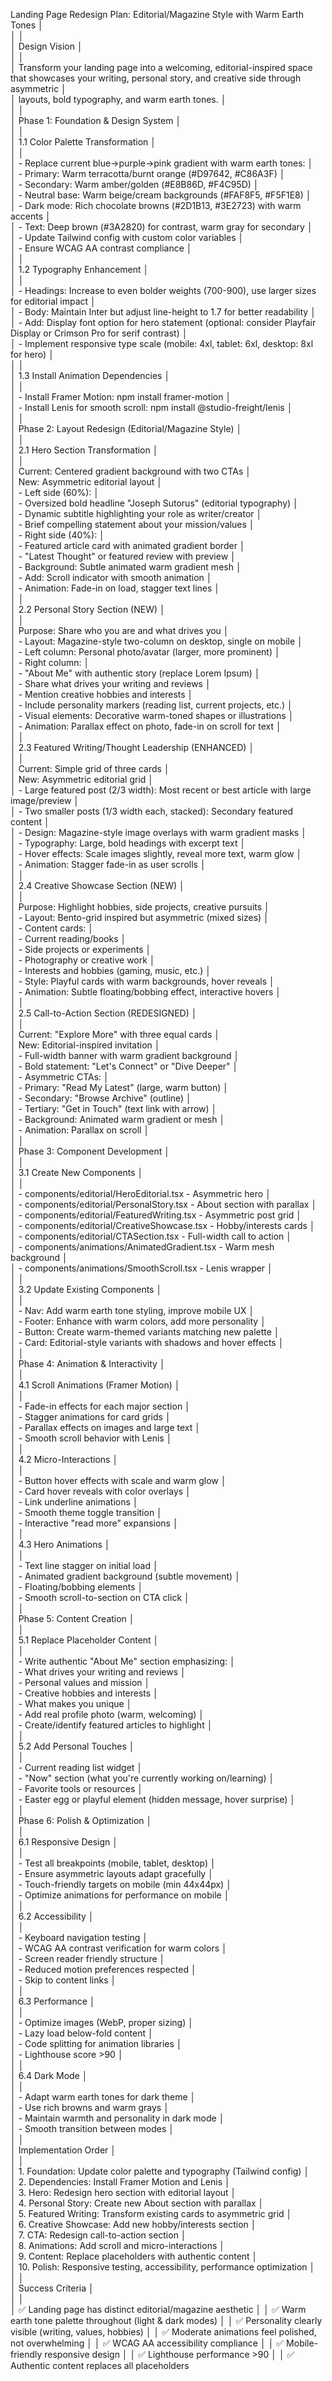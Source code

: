 Landing Page Redesign Plan: Editorial/Magazine Style with Warm Earth Tones                                                                                │  
     │                                                                                                                                                           │  
     │ Design Vision                                                                                                                                             │  
     │                                                                                                                                                           │  
     │ Transform your landing page into a welcoming, editorial-inspired space that showcases your writing, personal story, and creative side through asymmetric  │  
     │ layouts, bold typography, and warm earth tones.                                                                                                           │  
     │                                                                                                                                                           │  
     │ Phase 1: Foundation & Design System                                                                                                                       │  
     │                                                                                                                                                           │  
     │ 1.1 Color Palette Transformation                                                                                                                          │  
     │                                                                                                                                                           │  
     │ - Replace current blue→purple→pink gradient with warm earth tones:                                                                                        │  
     │   - Primary: Warm terracotta/burnt orange (#D97642, #C86A3F)                                                                                              │  
     │   - Secondary: Warm amber/golden (#E8B86D, #F4C95D)                                                                                                       │  
     │   - Neutral base: Warm beige/cream backgrounds (#FAF8F5, #F5F1E8)                                                                                         │  
     │   - Dark mode: Rich chocolate browns (#2D1B13, #3E2723) with warm accents                                                                                 │  
     │   - Text: Deep brown (#3A2820) for contrast, warm gray for secondary                                                                                      │  
     │ - Update Tailwind config with custom color variables                                                                                                      │  
     │ - Ensure WCAG AA contrast compliance                                                                                                                      │  
     │                                                                                                                                                           │  
     │ 1.2 Typography Enhancement                                                                                                                                │  
     │                                                                                                                                                           │  
     │ - Headings: Increase to even bolder weights (700-900), use larger sizes for editorial impact                                                              │  
     │ - Body: Maintain Inter but adjust line-height to 1.7 for better readability                                                                               │  
     │ - Add: Display font option for hero statement (optional: consider Playfair Display or Crimson Pro for serif contrast)                                     │  
     │ - Implement responsive type scale (mobile: 4xl, tablet: 6xl, desktop: 8xl for hero)                                                                       │  
     │                                                                                                                                                           │  
     │ 1.3 Install Animation Dependencies                                                                                                                        │  
     │                                                                                                                                                           │  
     │ - Install Framer Motion: npm install framer-motion                                                                                                        │  
     │ - Install Lenis for smooth scroll: npm install @studio-freight/lenis                                                                                      │  
     │                                                                                                                                                           │  
     │ Phase 2: Layout Redesign (Editorial/Magazine Style)                                                                                                       │  
     │                                                                                                                                                           │  
     │ 2.1 Hero Section Transformation                                                                                                                           │  
     │                                                                                                                                                           │  
     │ Current: Centered gradient background with two CTAs                                                                                                       │  
     │ New: Asymmetric editorial layout                                                                                                                          │  
     │ - Left side (60%):                                                                                                                                        │  
     │   - Oversized bold headline "Joseph Sutorus" (editorial typography)                                                                                       │  
     │   - Dynamic subtitle highlighting your role as writer/creator                                                                                             │  
     │   - Brief compelling statement about your mission/values                                                                                                  │  
     │ - Right side (40%):                                                                                                                                       │  
     │   - Featured article card with animated gradient border                                                                                                   │  
     │   - "Latest Thought" or featured review with preview                                                                                                      │  
     │ - Background: Subtle animated warm gradient mesh                                                                                                          │  
     │ - Add: Scroll indicator with smooth animation                                                                                                             │  
     │ - Animation: Fade-in on load, stagger text lines                                                                                                          │  
     │                                                                                                                                                           │  
     │ 2.2 Personal Story Section (NEW)                                                                                                                          │  
     │                                                                                                                                                           │  
     │ Purpose: Share who you are and what drives you                                                                                                            │  
     │ - Layout: Magazine-style two-column on desktop, single on mobile                                                                                          │  
     │ - Left column: Personal photo/avatar (larger, more prominent)                                                                                             │  
     │ - Right column:                                                                                                                                           │  
     │   - "About Me" with authentic story (replace Lorem Ipsum)                                                                                                 │  
     │   - Share what drives your writing and reviews                                                                                                            │  
     │   - Mention creative hobbies and interests                                                                                                                │  
     │   - Include personality markers (reading list, current projects, etc.)                                                                                    │  
     │ - Visual elements: Decorative warm-toned shapes or illustrations                                                                                          │  
     │ - Animation: Parallax effect on photo, fade-in on scroll for text                                                                                         │  
     │                                                                                                                                                           │  
     │ 2.3 Featured Writing/Thought Leadership (ENHANCED)                                                                                                        │  
     │                                                                                                                                                           │  
     │ Current: Simple grid of three cards                                                                                                                       │  
     │ New: Asymmetric editorial grid                                                                                                                            │  
     │ - Large featured post (2/3 width): Most recent or best article with large image/preview                                                                   │  
     │ - Two smaller posts (1/3 width each, stacked): Secondary featured content                                                                                 │  
     │ - Design: Magazine-style image overlays with warm gradient masks                                                                                          │  
     │ - Typography: Large, bold headings with excerpt text                                                                                                      │  
     │ - Hover effects: Scale images slightly, reveal more text, warm glow                                                                                       │  
     │ - Animation: Stagger fade-in as user scrolls                                                                                                              │  
     │                                                                                                                                                           │  
     │ 2.4 Creative Showcase Section (NEW)                                                                                                                       │  
     │                                                                                                                                                           │  
     │ Purpose: Highlight hobbies, side projects, creative pursuits                                                                                              │  
     │ - Layout: Bento-grid inspired but asymmetric (mixed sizes)                                                                                                │  
     │ - Content cards:                                                                                                                                          │  
     │   - Current reading/books                                                                                                                                 │  
     │   - Side projects or experiments                                                                                                                          │  
     │   - Photography or creative work                                                                                                                          │  
     │   - Interests and hobbies (gaming, music, etc.)                                                                                                           │  
     │ - Style: Playful cards with warm backgrounds, hover reveals                                                                                               │  
     │ - Animation: Subtle floating/bobbing effect, interactive hovers                                                                                           │  
     │                                                                                                                                                           │  
     │ 2.5 Call-to-Action Section (REDESIGNED)                                                                                                                   │  
     │                                                                                                                                                           │  
     │ Current: "Explore More" with three equal cards                                                                                                            │  
     │ New: Editorial-inspired invitation                                                                                                                        │  
     │ - Full-width banner with warm gradient background                                                                                                         │  
     │ - Bold statement: "Let's Connect" or "Dive Deeper"                                                                                                        │  
     │ - Asymmetric CTAs:                                                                                                                                        │  
     │   - Primary: "Read My Latest" (large, warm button)                                                                                                        │  
     │   - Secondary: "Browse Archive" (outline)                                                                                                                 │  
     │   - Tertiary: "Get in Touch" (text link with arrow)                                                                                                       │  
     │ - Background: Animated warm gradient or mesh                                                                                                              │  
     │ - Animation: Parallax on scroll                                                                                                                           │  
     │                                                                                                                                                           │  
     │ Phase 3: Component Development                                                                                                                            │  
     │                                                                                                                                                           │  
     │ 3.1 Create New Components                                                                                                                                 │  
     │                                                                                                                                                           │  
     │ - components/editorial/HeroEditorial.tsx - Asymmetric hero                                                                                                │  
     │ - components/editorial/PersonalStory.tsx - About section with parallax                                                                                    │  
     │ - components/editorial/FeaturedWriting.tsx - Asymmetric post grid                                                                                         │  
     │ - components/editorial/CreativeShowcase.tsx - Hobby/interests cards                                                                                       │  
     │ - components/editorial/CTASection.tsx - Full-width call to action                                                                                         │  
     │ - components/animations/AnimatedGradient.tsx - Warm mesh background                                                                                       │  
     │ - components/animations/SmoothScroll.tsx - Lenis wrapper                                                                                                  │  
     │                                                                                                                                                           │  
     │ 3.2 Update Existing Components                                                                                                                            │  
     │                                                                                                                                                           │  
     │ - Nav: Add warm earth tone styling, improve mobile UX                                                                                                     │  
     │ - Footer: Enhance with warm colors, add more personality                                                                                                  │  
     │ - Button: Create warm-themed variants matching new palette                                                                                                │  
     │ - Card: Editorial-style variants with shadows and hover effects                                                                                           │  
     │                                                                                                                                                           │  
     │ Phase 4: Animation & Interactivity                                                                                                                        │  
     │                                                                                                                                                           │  
     │ 4.1 Scroll Animations (Framer Motion)                                                                                                                     │  
     │                                                                                                                                                           │  
     │ - Fade-in effects for each major section                                                                                                                  │  
     │ - Stagger animations for card grids                                                                                                                       │  
     │ - Parallax effects on images and large text                                                                                                               │  
     │ - Smooth scroll behavior with Lenis                                                                                                                       │  
     │                                                                                                                                                           │  
     │ 4.2 Micro-Interactions                                                                                                                                    │  
     │                                                                                                                                                           │  
     │ - Button hover effects with scale and warm glow                                                                                                           │  
     │ - Card hover reveals with color overlays                                                                                                                  │  
     │ - Link underline animations                                                                                                                               │  
     │ - Smooth theme toggle transition                                                                                                                          │  
     │ - Interactive "read more" expansions                                                                                                                      │  
     │                                                                                                                                                           │  
     │ 4.3 Hero Animations                                                                                                                                       │  
     │                                                                                                                                                           │  
     │ - Text line stagger on initial load                                                                                                                       │  
     │ - Animated gradient background (subtle movement)                                                                                                          │  
     │ - Floating/bobbing elements                                                                                                                               │  
     │ - Smooth scroll-to-section on CTA click                                                                                                                   │  
     │                                                                                                                                                           │  
     │ Phase 5: Content Creation                                                                                                                                 │  
     │                                                                                                                                                           │  
     │ 5.1 Replace Placeholder Content                                                                                                                           │  
     │                                                                                                                                                           │  
     │ - Write authentic "About Me" section emphasizing:                                                                                                         │  
     │   - What drives your writing and reviews                                                                                                                  │  
     │   - Personal values and mission                                                                                                                           │  
     │   - Creative hobbies and interests                                                                                                                        │  
     │   - What makes you unique                                                                                                                                 │  
     │ - Add real profile photo (warm, welcoming)                                                                                                                │  
     │ - Create/identify featured articles to highlight                                                                                                          │  
     │                                                                                                                                                           │  
     │ 5.2 Add Personal Touches                                                                                                                                  │  
     │                                                                                                                                                           │  
     │ - Current reading list widget                                                                                                                             │  
     │ - "Now" section (what you're currently working on/learning)                                                                                               │  
     │ - Favorite tools or resources                                                                                                                             │  
     │ - Easter egg or playful element (hidden message, hover surprise)                                                                                          │  
     │                                                                                                                                                           │  
     │ Phase 6: Polish & Optimization                                                                                                                            │  
     │                                                                                                                                                           │  
     │ 6.1 Responsive Design                                                                                                                                     │  
     │                                                                                                                                                           │  
     │ - Test all breakpoints (mobile, tablet, desktop)                                                                                                          │  
     │ - Ensure asymmetric layouts adapt gracefully                                                                                                              │  
     │ - Touch-friendly targets on mobile (min 44x44px)                                                                                                          │  
     │ - Optimize animations for performance on mobile                                                                                                           │  
     │                                                                                                                                                           │  
     │ 6.2 Accessibility                                                                                                                                         │  
     │                                                                                                                                                           │  
     │ - Keyboard navigation testing                                                                                                                             │  
     │ - WCAG AA contrast verification for warm colors                                                                                                           │  
     │ - Screen reader friendly structure                                                                                                                        │  
     │ - Reduced motion preferences respected                                                                                                                    │  
     │ - Skip to content links                                                                                                                                   │  
     │                                                                                                                                                           │  
     │ 6.3 Performance                                                                                                                                           │  
     │                                                                                                                                                           │  
     │ - Optimize images (WebP, proper sizing)                                                                                                                   │  
     │ - Lazy load below-fold content                                                                                                                            │  
     │ - Code splitting for animation libraries                                                                                                                  │  
     │ - Lighthouse score >90                                                                                                                                    │  
     │                                                                                                                                                           │  
     │ 6.4 Dark Mode                                                                                                                                             │  
     │                                                                                                                                                           │  
     │ - Adapt warm earth tones for dark theme                                                                                                                   │  
     │ - Use rich browns and warm grays                                                                                                                          │  
     │ - Maintain warmth and personality in dark mode                                                                                                            │  
     │ - Smooth transition between modes                                                                                                                         │  
     │                                                                                                                                                           │  
     │ Implementation Order                                                                                                                                      │  
     │                                                                                                                                                           │  
     │ 1. Foundation: Update color palette and typography (Tailwind config)                                                                                      │  
     │ 2. Dependencies: Install Framer Motion and Lenis                                                                                                          │  
     │ 3. Hero: Redesign hero section with editorial layout                                                                                                      │  
     │ 4. Personal Story: Create new About section with parallax                                                                                                 │  
     │ 5. Featured Writing: Transform existing cards to asymmetric grid                                                                                          │  
     │ 6. Creative Showcase: Add new hobby/interests section                                                                                                     │  
     │ 7. CTA: Redesign call-to-action section                                                                                                                   │  
     │ 8. Animations: Add scroll and micro-interactions                                                                                                          │  
     │ 9. Content: Replace placeholders with authentic content                                                                                                   │  
     │ 10. Polish: Responsive testing, accessibility, performance optimization                                                                                   │  
     │                                                                                                                                                           │  
     │ Success Criteria                                                                                                                                          │  
     │                                                                                                                                                           │  
     │ ✅ Landing page has distinct editorial/magazine aesthetic                                                                                                  │ 
     │ ✅ Warm earth tone palette throughout (light & dark modes)                                                                                                 │ 
     │ ✅ Personality clearly visible (writing, values, hobbies)                                                                                                  │ 
     │ ✅ Moderate animations feel polished, not overwhelming                                                                                                     │ 
     │ ✅ WCAG AA accessibility compliance                                                                                                                        │ 
     │ ✅ Mobile-friendly responsive design                                                                                                                       │ 
     │ ✅ Lighthouse performance >90                                                                                                                              │ 
     │ ✅ Authentic content replaces all placeholders 